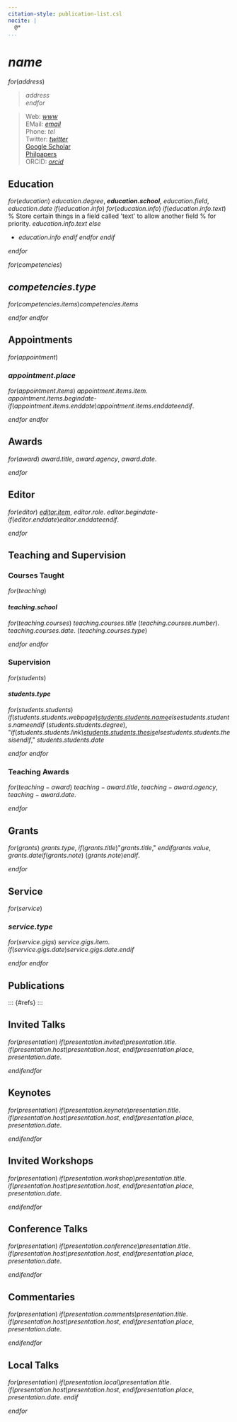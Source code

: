 ```yaml
---
citation-style: publication-list.csl
nocite: |
  @*
...
```



# $name$

$for(address)$
>  $address$  
$endfor$

> Web: [$www$](http://$www$)  
> EMail: [$email$](mailto:$email$)  
> Phone: $tel$  
> Twitter: [$twitter$](http://twitter.com/$twitter$)  
> [Google Scholar](https://scholar.google.ca/citations?user=$scholar$&hl=en&oi=ao)  
> [Philpapers](https://philpapers.org/profile/$philpapers$)  
> ORCID: [$orcid$](http://orcid.org/$orcid$)


## Education

$for(education)$
$education.degree$, **$education.school$**, $education.field$, $education.date$
$if(education.info)$
$for(education.info)$
$if(education.info.text)$
% Store certain things in a field called 'text' to allow another field
% for priority.
$education.info.text$
$else$

- $education.info$
$endif$
$endfor$
$endif$

$endfor$

$for(competencies)$
## $competencies.type$
$for(competencies.items)$$competencies.items$

$endfor$
$endfor$

## Appointments

$for(appointment)$
### $appointment.place$

$for(appointment.items)$
$appointment.items.item$. $appointment.items.begindate$-$if(appointment.items.enddate)$$appointment.items.enddate$$endif$.

$endfor$
$endfor$

## Awards

$for(award)$
$award.title$, $award.agency$, $award.date$.

$endfor$

## Editor

$for(editor)$
_[$editor.item$]($editor.link$)_, $editor.role$. $editor.begindate$-$if(editor.enddate)$$editor.enddate$$endif$.

$endfor$

## Teaching and Supervision

### Courses Taught

$for(teaching)$
#### $teaching.school$

$for(teaching.courses)$
$teaching.courses.title$ ($teaching.courses.number$). $teaching.courses.date$. ($teaching.courses.type$)

$endfor$
$endfor$

### Supervision

$for(students)$
#### $students.type$
$for(students.students)$
$if(students.students.webpage)$[$students.students.name$]($students.students.webpage$)$else$$students.students.name$$endif$ ($students.students.degree$), "$if(students.students.link)$[$students.students.thesis$]($students.students.link$)$else$$students.students.thesis$$endif$," $students.students.date$

$endfor$
$endfor$


### Teaching Awards

$for(teaching-award)$
$teaching-award.title$, $teaching-award.agency$, $teaching-award.date$.

$endfor$

## Grants

$for(grants)$
$grants.type$, $if(grants.title)$"$grants.title$," $endif$$grants.value$, $grants.date$$if(grants.note)$ ($grants.note$)$endif$.

$endfor$

## Service

$for(service)$
### $service.type$
$for(service.gigs)$
$service.gigs.item$. $if(service.gigs.date)$$service.gigs.date$.$endif$

$endfor$
$endfor$

## Publications

::: {#refs}
:::

## Invited Talks

$for(presentation)$
$if(presentation.invited)$$presentation.title$. $if(presentation.host)$$presentation.host$, $endif$$presentation.place$, $presentation.date$.

$endif$$endfor$

## Keynotes

$for(presentation)$
$if(presentation.keynote)$$presentation.title$. $if(presentation.host)$_$presentation.host$_, $endif$$presentation.place$, $presentation.date$.

$endif$$endfor$

## Invited Workshops

$for(presentation)$
$if(presentation.workshop)$$presentation.title$. $if(presentation.host)$_$presentation.host$_, $endif$$presentation.place$, $presentation.date$.

$endif$$endfor$

## Conference Talks

$for(presentation)$
$if(presentation.conference)$$presentation.title$. $if(presentation.host)$_$presentation.host$_, $endif$$presentation.place$, $presentation.date$.

$endif$$endfor$

## Commentaries

$for(presentation)$
$if(presentation.comments)$$presentation.title$. $if(presentation.host)$_$presentation.host$_, $endif$$presentation.place$, $presentation.date$.

$endif$$endfor$

## Local Talks

$for(presentation)$
$if(presentation.local)$$presentation.title$. $if(presentation.host)$_$presentation.host$_, $endif$$presentation.place$, $presentation.date$.
$endif$

$endfor$
